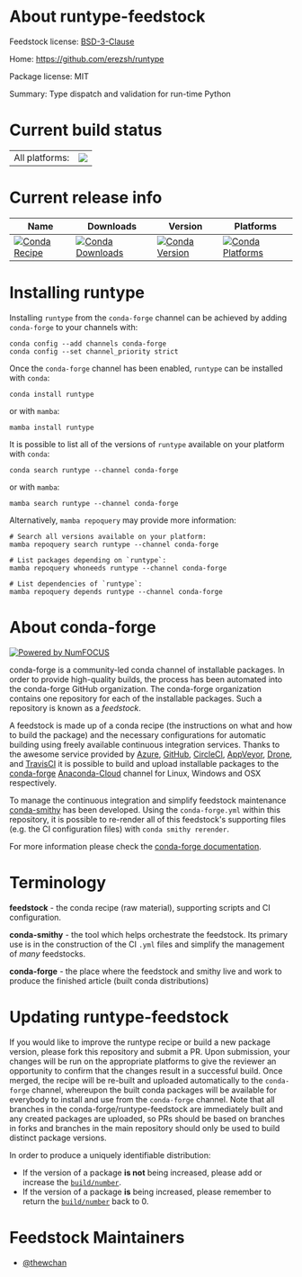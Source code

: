 About runtype-feedstock
=======================

Feedstock license: [BSD-3-Clause](https://github.com/conda-forge/runtype-feedstock/blob/main/LICENSE.txt)

Home: https://github.com/erezsh/runtype

Package license: MIT

Summary: Type dispatch and validation for run-time Python

Current build status
====================


<table><tr><td>All platforms:</td>
    <td>
      <a href="https://dev.azure.com/conda-forge/feedstock-builds/_build/latest?definitionId=14090&branchName=main">
        <img src="https://dev.azure.com/conda-forge/feedstock-builds/_apis/build/status/runtype-feedstock?branchName=main">
      </a>
    </td>
  </tr>
</table>

Current release info
====================

| Name | Downloads | Version | Platforms |
| --- | --- | --- | --- |
| [![Conda Recipe](https://img.shields.io/badge/recipe-runtype-green.svg)](https://anaconda.org/conda-forge/runtype) | [![Conda Downloads](https://img.shields.io/conda/dn/conda-forge/runtype.svg)](https://anaconda.org/conda-forge/runtype) | [![Conda Version](https://img.shields.io/conda/vn/conda-forge/runtype.svg)](https://anaconda.org/conda-forge/runtype) | [![Conda Platforms](https://img.shields.io/conda/pn/conda-forge/runtype.svg)](https://anaconda.org/conda-forge/runtype) |

Installing runtype
==================

Installing `runtype` from the `conda-forge` channel can be achieved by adding `conda-forge` to your channels with:

```
conda config --add channels conda-forge
conda config --set channel_priority strict
```

Once the `conda-forge` channel has been enabled, `runtype` can be installed with `conda`:

```
conda install runtype
```

or with `mamba`:

```
mamba install runtype
```

It is possible to list all of the versions of `runtype` available on your platform with `conda`:

```
conda search runtype --channel conda-forge
```

or with `mamba`:

```
mamba search runtype --channel conda-forge
```

Alternatively, `mamba repoquery` may provide more information:

```
# Search all versions available on your platform:
mamba repoquery search runtype --channel conda-forge

# List packages depending on `runtype`:
mamba repoquery whoneeds runtype --channel conda-forge

# List dependencies of `runtype`:
mamba repoquery depends runtype --channel conda-forge
```


About conda-forge
=================

[![Powered by
NumFOCUS](https://img.shields.io/badge/powered%20by-NumFOCUS-orange.svg?style=flat&colorA=E1523D&colorB=007D8A)](https://numfocus.org)

conda-forge is a community-led conda channel of installable packages.
In order to provide high-quality builds, the process has been automated into the
conda-forge GitHub organization. The conda-forge organization contains one repository
for each of the installable packages. Such a repository is known as a *feedstock*.

A feedstock is made up of a conda recipe (the instructions on what and how to build
the package) and the necessary configurations for automatic building using freely
available continuous integration services. Thanks to the awesome service provided by
[Azure](https://azure.microsoft.com/en-us/services/devops/), [GitHub](https://github.com/),
[CircleCI](https://circleci.com/), [AppVeyor](https://www.appveyor.com/),
[Drone](https://cloud.drone.io/welcome), and [TravisCI](https://travis-ci.com/)
it is possible to build and upload installable packages to the
[conda-forge](https://anaconda.org/conda-forge) [Anaconda-Cloud](https://anaconda.org/)
channel for Linux, Windows and OSX respectively.

To manage the continuous integration and simplify feedstock maintenance
[conda-smithy](https://github.com/conda-forge/conda-smithy) has been developed.
Using the ``conda-forge.yml`` within this repository, it is possible to re-render all of
this feedstock's supporting files (e.g. the CI configuration files) with ``conda smithy rerender``.

For more information please check the [conda-forge documentation](https://conda-forge.org/docs/).

Terminology
===========

**feedstock** - the conda recipe (raw material), supporting scripts and CI configuration.

**conda-smithy** - the tool which helps orchestrate the feedstock.
                   Its primary use is in the construction of the CI ``.yml`` files
                   and simplify the management of *many* feedstocks.

**conda-forge** - the place where the feedstock and smithy live and work to
                  produce the finished article (built conda distributions)


Updating runtype-feedstock
==========================

If you would like to improve the runtype recipe or build a new
package version, please fork this repository and submit a PR. Upon submission,
your changes will be run on the appropriate platforms to give the reviewer an
opportunity to confirm that the changes result in a successful build. Once
merged, the recipe will be re-built and uploaded automatically to the
`conda-forge` channel, whereupon the built conda packages will be available for
everybody to install and use from the `conda-forge` channel.
Note that all branches in the conda-forge/runtype-feedstock are
immediately built and any created packages are uploaded, so PRs should be based
on branches in forks and branches in the main repository should only be used to
build distinct package versions.

In order to produce a uniquely identifiable distribution:
 * If the version of a package **is not** being increased, please add or increase
   the [``build/number``](https://docs.conda.io/projects/conda-build/en/latest/resources/define-metadata.html#build-number-and-string).
 * If the version of a package **is** being increased, please remember to return
   the [``build/number``](https://docs.conda.io/projects/conda-build/en/latest/resources/define-metadata.html#build-number-and-string)
   back to 0.

Feedstock Maintainers
=====================

* [@thewchan](https://github.com/thewchan/)

